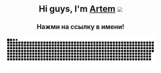 <style> .body{background-color: black}</style>
 <h1 align="center">Hi guys, I'm <a href="https://youtu.be/dQw4w9WgXcQ" target="_self">Artem</a> 
<img src="https://github.com/blackcater/blackcater/raw/main/images/Hi.gif" height="32"/></h1> </div>
<h2 align="center">Нажми на ссылку в имени!</h2>
<img src="https://raw.githubusercontent.com/teuchezh/teuchezh/output/github-contribution-grid-snake-dark.svg#gh-dark-mode-only" alt="github contribution grid snake animation" style="max-width: 100%;">